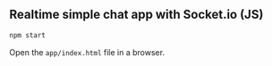 ## Realtime simple chat app with Socket.io (JS)

```bash
npm start
```

Open the `app/index.html` file in a browser.
